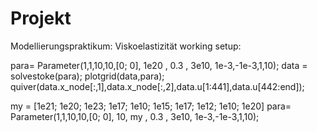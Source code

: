 ﻿# Projekt
Modellierungspraktikum: Viskoelastizität
working setup:

para= Parameter(1,1,10,10,[0; 0], 1e20 , 0.3 , 3e10, 1e-3,-1e-3,1,10);
data = solvestoke(para);
plotgrid(data,para);
quiver(data.x_node[:,1],data.x_node[:,2],data.u[1:441],data.u[442:end]);


my = [1e21; 1e20; 1e23; 1e17; 1e10; 1e15; 1e17; 1e12; 1e10; 1e20]
para= Parameter(1,1,10,10,[0; 0], 10, my , 0.3 , 3e10, 1e-3,-1e-3,1,10);